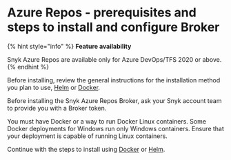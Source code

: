# Azure Repos - prerequisites and steps to install and configure Broker

{% hint style="info" %}
**Feature availability**

Snyk Azure Repos are available only for Azure DevOps/TFS 2020 or above.
{% endhint %}

Before installing, review the general instructions for the installation method you plan to use, [Helm](../install-and-configure-broker-using-helm.md) or [Docker](../install-and-configure-broker-using-docker.md).

Before installing the Snyk Azure Repos Broker, ask your Snyk account team to provide you with a Broker token.

You must have Docker or a way to run Docker Linux containers. Some Docker deployments for Windows run only Windows containers. Ensure that your deployment is capable of running Linux containers.

Continue with the steps to install using [Docker](azure-repos-install-and-configure-using-docker.md) or [Helm](azure-repos-install-and-configure-and-configure-using-helm.md).
